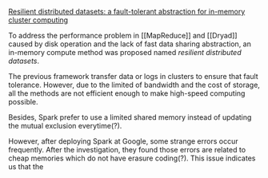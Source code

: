 
[Resilient distributed datasets: a fault-tolerant abstraction for in-memory cluster computing](https://dl.acm.org/doi/10.5555/2228298.2228301)

To address the performance problem in [[MapReduce]] and [[Dryad]] caused by disk operation and the lack of fast data sharing abstraction, an in-memory compute method was proposed named *resilient distributed datasets*. 

The previous framework transfer data or logs in clusters to ensure that fault tolerance. However, due to the limited of bandwidth and the cost of storage, all the methods are not efficient enough to make high-speed computing possible.

Besides, Spark prefer to use a limited shared memory instead of updating the mutual exclusion everytime(?).


However, after deploying Spark at Google, some strange errors occur frequently. After the investigation, they found those errors are related to cheap memories which do not have erasure coding(?). This issue indicates us that the 